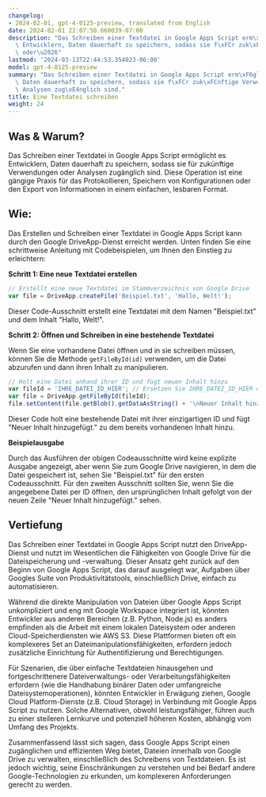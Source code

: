 ```yaml
---
changelog:
- 2024-02-01, gpt-4-0125-preview, translated from English
date: 2024-02-01 22:07:50.660039-07:00
description: "Das Schreiben einer Textdatei in Google Apps Script erm\xF6glicht es\
  \ Entwicklern, Daten dauerhaft zu speichern, sodass sie f\xFCr zuk\xFCnftige Verwendungen\
  \ oder\u2026"
lastmod: '2024-03-13T22:44:53.354023-06:00'
model: gpt-4-0125-preview
summary: "Das Schreiben einer Textdatei in Google Apps Script erm\xF6glicht es Entwicklern,\
  \ Daten dauerhaft zu speichern, sodass sie f\xFCr zuk\xFCnftige Verwendungen oder\
  \ Analysen zug\xE4nglich sind."
title: Eine Textdatei schreiben
weight: 24
---
```


## Was & Warum?

Das Schreiben einer Textdatei in Google Apps Script ermöglicht es Entwicklern, Daten dauerhaft zu speichern, sodass sie für zukünftige Verwendungen oder Analysen zugänglich sind. Diese Operation ist eine gängige Praxis für das Protokollieren, Speichern von Konfigurationen oder den Export von Informationen in einem einfachen, lesbaren Format.

## Wie:

Das Erstellen und Schreiben einer Textdatei in Google Apps Script kann durch den Google DriveApp-Dienst erreicht werden. Unten finden Sie eine schrittweise Anleitung mit Codebeispielen, um Ihnen den Einstieg zu erleichtern:

**Schritt 1: Eine neue Textdatei erstellen**

```javascript
// Erstellt eine neue Textdatei im Stammverzeichnis von Google Drive
var file = DriveApp.createFile('Beispiel.txt', 'Hallo, Welt!');
```

Dieser Code-Ausschnitt erstellt eine Textdatei mit dem Namen "Beispiel.txt" und dem Inhalt "Hallo, Welt!".

**Schritt 2: Öffnen und Schreiben in eine bestehende Textdatei**

Wenn Sie eine vorhandene Datei öffnen und in sie schreiben müssen, können Sie die Methode `getFileById(id)` verwenden, um die Datei abzurufen und dann ihren Inhalt zu manipulieren.

```javascript
// Holt eine Datei anhand ihrer ID und fügt neuen Inhalt hinzu
var fileId = 'IHRE_DATEI_ID_HIER'; // Ersetzen Sie IHRE_DATEI_ID_HIER durch Ihre tatsächliche Datei-ID
var file = DriveApp.getFileById(fileId);
file.setContent(file.getBlob().getDataAsString() + '\nNeuer Inhalt hinzugefügt.');
```

Dieser Code holt eine bestehende Datei mit ihrer einzigartigen ID und fügt "Neuer Inhalt hinzugefügt." zu dem bereits vorhandenen Inhalt hinzu.

**Beispielausgabe**

Durch das Ausführen der obigen Codeausschnitte wird keine explizite Ausgabe angezeigt, aber wenn Sie zum Google Drive navigieren, in dem die Datei gespeichert ist, sehen Sie "Beispiel.txt" für den ersten Codeausschnitt. Für den zweiten Ausschnitt sollten Sie, wenn Sie die angegebene Datei per ID öffnen, den ursprünglichen Inhalt gefolgt von der neuen Zeile "Neuer Inhalt hinzugefügt." sehen.

## Vertiefung

Das Schreiben einer Textdatei in Google Apps Script nutzt den DriveApp-Dienst und nutzt im Wesentlichen die Fähigkeiten von Google Drive für die Dateispeicherung und -verwaltung. Dieser Ansatz geht zurück auf den Beginn von Google Apps Script, das darauf ausgelegt war, Aufgaben über Googles Suite von Produktivitätstools, einschließlich Drive, einfach zu automatisieren.

Während die direkte Manipulation von Dateien über Google Apps Script unkompliziert und eng mit Google Workspace integriert ist, könnten Entwickler aus anderen Bereichen (z.B. Python, Node.js) es anders empfinden als die Arbeit mit einem lokalen Dateisystem oder anderen Cloud-Speicherdiensten wie AWS S3. Diese Plattformen bieten oft ein komplexeres Set an Dateimanipulationsfähigkeiten, erfordern jedoch zusätzliche Einrichtung für Authentifizierung und Berechtigungen.

Für Szenarien, die über einfache Textdateien hinausgehen und fortgeschrittenere Dateiverwaltungs- oder Verarbeitungsfähigkeiten erfordern (wie die Handhabung binärer Daten oder umfangreiche Dateisystemoperationen), könnten Entwickler in Erwägung ziehen, Google Cloud Platform-Dienste (z.B. Cloud Storage) in Verbindung mit Google Apps Script zu nutzen. Solche Alternativen, obwohl leistungsfähiger, führen auch zu einer steileren Lernkurve und potenziell höheren Kosten, abhängig vom Umfang des Projekts.

Zusammenfassend lässt sich sagen, dass Google Apps Script einen zugänglichen und effizienten Weg bietet, Dateien innerhalb von Google Drive zu verwalten, einschließlich des Schreibens von Textdateien. Es ist jedoch wichtig, seine Einschränkungen zu verstehen und bei Bedarf andere Google-Technologien zu erkunden, um komplexeren Anforderungen gerecht zu werden.
